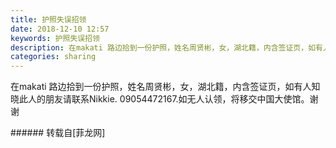 ```yaml
---
title: 护照失误招领
date: 2018-12-10 12:57
keywords: 护照失误招领
description: 在makati 路边拾到一份护照，姓名周贤彬，女，湖北籍，内含签证页，如有人知晓此人的朋友请联系Nikkie. 09054472167.如无人认领，将移交中国大使馆。谢谢
categories: sharing
---
```

<td class="t_f" id="postmessage_2441071">

在makati 路边拾到一份护照，姓名周贤彬，女，湖北籍，内含签证页，如有人知晓此人的朋友请联系Nikkie. 09054472167.如无人认领，将移交中国大使馆。谢谢<br/>
</td>
###### 转载自[菲龙网]